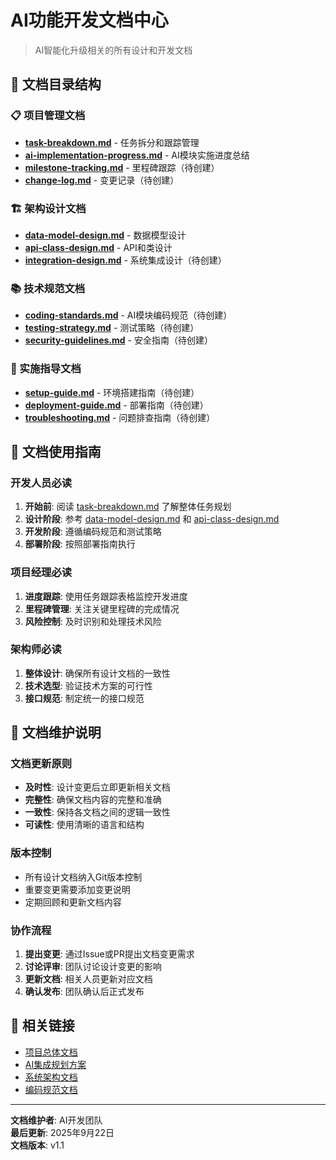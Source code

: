 # AI功能开发文档中心

> AI智能化升级相关的所有设计和开发文档

## 📁 文档目录结构

### 📋 项目管理文档
- **[task-breakdown.md](./task-breakdown.md)** - 任务拆分和跟踪管理
- **[ai-implementation-progress.md](./ai-implementation-progress.md)** - AI模块实施进度总结
- **[milestone-tracking.md](./milestone-tracking.md)** - 里程碑跟踪（待创建）
- **[change-log.md](./change-log.md)** - 变更记录（待创建）

### 🏗️ 架构设计文档
- **[data-model-design.md](./data-model-design.md)** - 数据模型设计
- **[api-class-design.md](./api-class-design.md)** - API和类设计
- **[integration-design.md](./integration-design.md)** - 系统集成设计（待创建）

### 📚 技术规范文档
- **[coding-standards.md](./coding-standards.md)** - AI模块编码规范（待创建）
- **[testing-strategy.md](./testing-strategy.md)** - 测试策略（待创建）
- **[security-guidelines.md](./security-guidelines.md)** - 安全指南（待创建）

### 🔧 实施指导文档
- **[setup-guide.md](./setup-guide.md)** - 环境搭建指南（待创建）
- **[deployment-guide.md](./deployment-guide.md)** - 部署指南（待创建）
- **[troubleshooting.md](./troubleshooting.md)** - 问题排查指南（待创建）

## 🎯 文档使用指南

### 开发人员必读
1. **开始前**: 阅读 [task-breakdown.md](./task-breakdown.md) 了解整体任务规划
2. **设计阶段**: 参考 [data-model-design.md](./data-model-design.md) 和 [api-class-design.md](./api-class-design.md)
3. **开发阶段**: 遵循编码规范和测试策略
4. **部署阶段**: 按照部署指南执行

### 项目经理必读
1. **进度跟踪**: 使用任务跟踪表格监控开发进度
2. **里程碑管理**: 关注关键里程碑的完成情况
3. **风险控制**: 及时识别和处理技术风险

### 架构师必读
1. **整体设计**: 确保所有设计文档的一致性
2. **技术选型**: 验证技术方案的可行性
3. **接口规范**: 制定统一的接口规范

## 📝 文档维护说明

### 文档更新原则
- **及时性**: 设计变更后立即更新相关文档
- **完整性**: 确保文档内容的完整和准确
- **一致性**: 保持各文档之间的逻辑一致性
- **可读性**: 使用清晰的语言和结构

### 版本控制
- 所有设计文档纳入Git版本控制
- 重要变更需要添加变更说明
- 定期回顾和更新文档内容

### 协作流程
1. **提出变更**: 通过Issue或PR提出文档变更需求
2. **讨论评审**: 团队讨论设计变更的影响
3. **更新文档**: 相关人员更新对应文档
4. **确认发布**: 团队确认后正式发布

## 🔗 相关链接

- [项目总体文档](../README.md)
- [AI集成规划方案](../ai-integration-plan.md)
- [系统架构文档](../architecture/)
- [编码规范文档](../coding-standards/)

---

**文档维护者**: AI开发团队  
**最后更新**: 2025年9月22日  
**文档版本**: v1.1